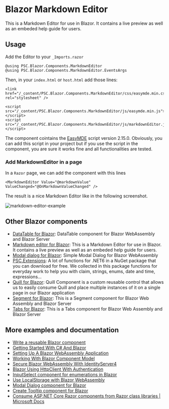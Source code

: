 # Blazor Markdown Editor
This is a Markdown Editor for use in Blazor. It contains a live preview as well as an embeded help guide for users.

## Usage

Add the Editor to your ```_Imports.razor```

```
@using PSC.Blazor.Components.MarkdownEditor 
@using PSC.Blazor.Components.MarkdownEditor.EventsArgs
```

Then, in your `index.html` or `host.html` add those lines:

```
<link href="/_content/PSC.Blazor.Components.MarkdownEditor/css/easymde.min.css" rel="stylesheet" />

<script src="/_content/PSC.Blazor.Components.MarkdownEditor/js/easymde.min.js"></script>
<script src="/_content/PSC.Blazor.Components.MarkdownEditor/js/markdownEditor.js"></script>
```

The component cointains the [EasyMDE](https://easy-markdown-editor.tk/) script version 2.15.0. Obviously, you can add this script in your project but if you use the script in the component, you are sure it works fine and all functionalities are tested.

### Add MarkdownEditor in a page

In a `Razor` page, we can add the component with this lines

```
<MarkdownEditor Value="@markdownValue" ValueChanged="@OnMarkdownValueChanged" />
```

The result is a nice Markdown Editor like in the following screenshot.

![markdown-editor-example](https://user-images.githubusercontent.com/9497415/148641050-653f6101-7099-4d76-9a59-45a44e32a275.gif)

## Other Blazor components
- [DataTable for Blazor](https://www.puresourcecode.com/dotnet/net-core/datatable-component-for-blazor/): DataTable component for Blazor WebAssembly and Blazor Server
- [Markdown editor for Blazor](https://www.puresourcecode.com/dotnet/blazor/markdown-editor-with-blazor/): This is a Markdown Editor for use in Blazor. It contains a live preview as well as an embeded help guide for users.
- [Modal dialog for Blazor](https://www.puresourcecode.com/dotnet/blazor/modal-dialog-component-for-blazor/): Simple Modal Dialog for Blazor WebAssembly
- [PSC.Extensions](https://www.puresourcecode.com/dotnet/net-core/a-lot-of-functions-for-net5/): A lot of functions for .NET6 in a NuGet package that you can download for free. We collected in this package functions for everyday work to help you with claim, strings, enums, date and time, expressions…
- [Quill for Blazor](https://www.puresourcecode.com/dotnet/blazor/create-a-blazor-component-for-quill/): Quill Component is a custom reusable control that allows us to easily consume Quill and place multiple instances of it on a single page in our Blazor application
- [Segment for Blazor](https://www.puresourcecode.com/dotnet/blazor/segment-control-for-blazor/): This is a Segment component for Blazor Web Assembly and Blazor Server
- [Tabs for Blazor](https://www.puresourcecode.com/dotnet/blazor/tabs-control-for-blazor/): This is a Tabs component for Blazor Web Assembly and Blazor Server

## More examples and documentation
*   [Write a reusable Blazor component](https://www.puresourcecode.com/dotnet/blazor/write-a-reusable-blazor-component/)
*   [Getting Started With C# And Blazor](https://www.puresourcecode.com/dotnet/net-core/getting-started-with-c-and-blazor/)
*   [Setting Up A Blazor WebAssembly Application](https://www.puresourcecode.com/dotnet/blazor/setting-up-a-blazor-webassembly-application/)
*   [Working With Blazor Component Model](https://www.puresourcecode.com/dotnet/blazor/working-with-blazors-component-model/)
*   [Secure Blazor WebAssembly With IdentityServer4](https://www.puresourcecode.com/dotnet/blazor/secure-blazor-webassembly-with-identityserver4/)
*   [Blazor Using HttpClient With Authentication](https://www.puresourcecode.com/dotnet/blazor/blazor-using-httpclient-with-authentication/)
*   [InputSelect component for enumerations in Blazor](https://www.puresourcecode.com/dotnet/blazor/inputselect-component-for-enumerations-in-blazor/)
*   [Use LocalStorage with Blazor WebAssembly](https://www.puresourcecode.com/dotnet/blazor/use-localstorage-with-blazor-webassembly/)
*   [Modal Dialog component for Blazor](https://www.puresourcecode.com/dotnet/blazor/modal-dialog-component-for-blazor/)
*   [Create Tooltip component for Blazor](https://www.puresourcecode.com/dotnet/blazor/create-tooltip-component-for-blazor/)
*   [Consume ASP.NET Core Razor components from Razor class libraries | Microsoft Docs](https://docs.microsoft.com/en-us/aspnet/core/blazor/components/class-libraries?view=aspnetcore-5.0&tabs=visual-studio)

